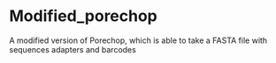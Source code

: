 # Modified_porechop
A modified version of Porechop, which is able to take a FASTA file with sequences adapters and barcodes
